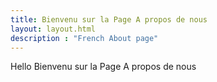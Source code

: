 ```yaml
---
title: Bienvenu sur la Page A propos de nous
layout: layout.html
description : "French About page"
---
```


Hello Bienvenu sur la Page A propos de nous